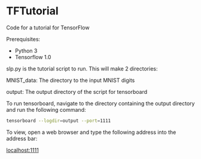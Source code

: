 # TFTutorial
Code for a tutorial for TensorFlow

Prerequisites:
- Python 3
- Tensorflow 1.0

slp.py is the tutorial script to run. This will make 2 directories:

MNIST_data: The directory to the input MNIST digits

output: The output directory of the script for tensorboard

To run tensorboard, navigate to the directory containing the output directory and run the following command:

```bash
tensorboard --logdir=output --port=1111
```

To view, open a web browser and type the following address into the address bar:

<localhost:1111>

